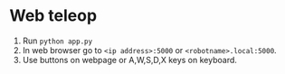 # Web teleop
1. Run ```python app.py```
2. In web browser go to ```<ip address>:5000``` or ```<robotname>.local:5000```.
3. Use buttons on webpage or A,W,S,D,X keys on keyboard.
